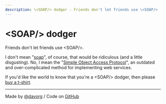 ```yaml
---
description: \<SOAP/> dodger - Friends don't let friends use \<SOAP/>
---
```


# \<SOAP/> dodger

Friends don't let friends use \<SOAP/>.

I don't mean "[soap](https://en.wikipedia.org/wiki/Soap)", of course, that
would be ridiculous (and a little disgusting). No, I mean the
"[Simple Object Access Protocol](https://en.wikipedia.org/wiki/SOAP)",
an outdated and over-complicated method for implementing web services.

If you'd like the world to know that you're a \<SOAP/> dodger, then
please [buy a t-shirt](https://shop.spreadshirt.co.uk/davorg/soap?q=T535749).

<hr>

Made by <a href="https://twitter.com/davorg">@davorg</a> /
Code on <a href="https://github.com/davorg/soapdodger/">GitHub</a>
